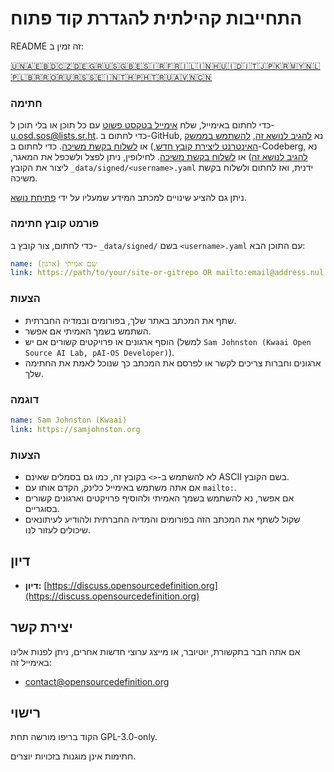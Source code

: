 # התחייבות קהילתית להגדרת קוד פתוח

README זה זמין ב:
<!-- TRANSLATIONS_START -->
[🇺🇳](README.md)[🇦🇪](README-ar-AE.md)[🇧🇩](README-bn-BD.md)[🇨🇿](README-cs-CZ.md)[🇩🇪](README-de-DE.md)[🇬🇷](README-el-GR.md)[🇺🇸](README-en-US.md)[🇬🇧](README-en-GB.md)[🇪🇸](README-es-ES.md)[🇮🇷](README-fa-IR.md)[🇫🇷](README-fr-FR.md)[🇮🇱](README-he-IL.md)[🇮🇳](README-hi-IN.md)[🇭🇺](README-hu-HU.md)[🇮🇩](README-id-ID.md)[🇮🇹](README-it-IT.md)[🇯🇵](README-ja-JP.md)[🇰🇷](README-ko-KR.md)[🇲🇾](README-ms-MY.md)[🇳🇱](README-nl-NL.md)[🇵🇱](README-pl-PL.md)[🇧🇷](README-pt-BR.md)[🇷🇴](README-ro-RO.md)[🇷🇺](README-ru-RU.md)[🇷🇸](README-sr-RS.md)[🇸🇪](README-sv-SE.md)[🇮🇳](README-ta-IN.md)[🇹🇭](README-th-TH.md)[🇵🇭](README-tl-PH.md)[🇹🇷](README-tr-TR.md)[🇺🇦](README-uk-UA.md)[🇻🇳](README-vi-VN.md)[🇨🇳](README-zh-CN.md)
<!-- TRANSLATIONS_END -->

### חתימה

כדי לחתום באימייל, שלח [אימייל בטקסט פשוט](https://useplaintext.email/) עם כל תוכן או בלי תוכן ל- [u.osd.sos@lists.sr.ht](mailto:u.osd.sos@lists.sr.ht).
כדי לחתום ב-GitHub, נא [להגיב לנושא זה](https://github.com/OpenSourceDefinition/sos/issues/1), [להשתמש בממשק האינטרנט ליצירת קובץ חדש](https://github.com/OpenSourceDefinition/sos/new/main/_data/signed),) או [לשלוח בקשת משיכה](https://github.com/OpenSourceDefinition/sos/pulls).
כדי לחתום ב-Codeberg, נא [להגיב לנושא זה](https://codeberg.org/osd/sos/issues/1)) או [לשלוח בקשת משיכה](https://codeberg.org/osd/sos/pulls).
לחילופין, ניתן לפצל ולשכפל את המאגר, ליצור את הקובץ `_data/signed/<username>.yaml` ידנית, ואז לחתום ולשלוח בקשת משיכה.

ניתן גם להציע שינויים למכתב המידע שמעליו על ידי [פתיחת נושא](https://codeberg.org/osd/sos/issues).

### פורמט קובץ חתימה

כדי לחתום, צור קובץ ב- `_data/signed/` בשם `<username>.yaml` עם התוכן הבא:

```yaml
name: שם אמיתי (ארגון)
link: https://path/to/your/site-or-gitrepo OR mailto:email@address.nul
```

### הצעות
- שתף את המכתב באתר שלך, בפורומים ובמדיה החברתית.
- השתמש בשמך האמיתי אם אפשר.
- הוסף ארגונים או פרויקטים קשורים אם יש (למשל `Sam Johnston (Kwaai Open Source AI Lab, pAI-OS Developer)`).
- ארגונים וחברות צריכים לקשר או לפרסם את המכתב כך שנוכל לאמת את החתימה שלך.

### דוגמה

```yaml
name: Sam Johnston (Kwaai)
link: https://samjohnston.org
```

### הצעות

- לא להשתמש ב-`<>` בקובץ זה, כמו גם בסמלים שאינם ASCII בשם הקובץ.
- אם אתה משתמש באימייל כלינק, הקדם אותו עם `mailto:`.
- אם אפשר, נא להשתמש בשמך האמיתי ולהוסיף פרויקטים וארגונים קשורים בסוגריים.
- שקול לשתף את המכתב הזה בפורומים והמדיה החברתית ולהודיע לעיתונאים שיכולים לעזור לנו.

## דיון

- **דיון:** [https://discuss.opensourcedefinition.org](https://discuss.opensourcedefinition.org)

## יצירת קשר

אם אתה חבר בתקשורת, יוטיובר, או מייצג ערוצי חדשות אחרים, ניתן לפנות אלינו באימייל זה:
- [contact@opensourcedefinition.org](mailto:contact@opensourcedefinition.org)

## רישוי

הקוד בריפו מורשה תחת GPL-3.0-only.

חתימות אינן מוגנות בזכויות יוצרים.